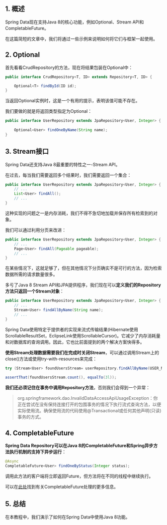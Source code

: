 ## 1. 概述

Spring Data现在支持Java 8的核心功能，例如Optional、Stream API和CompletableFuture。

在这篇简短的文章中，我们将通过一些示例来说明如何将它们与框架一起使用。

## 2. Optional

首先看看CrudRepository的方法，现在将结果包装在Optional中：

```java
public interface CrudRepository<T, ID> extends Repository<T, ID> {

    Optional<T> findById(ID id);
}
```

当返回Optional实例时，这是一个有用的提示，表明该值可能不存在。

我们要做的就是将返回类型指定为Optional：

```java
public interface UserRepository extends JpaRepository<User, Integer> {
    
    Optional<User> findOneByName(String name);
}
```

## 3. Stream接口

Spring Data还支持Java 8最重要的特性之一-Stream API。

在过去，每当我们需要返回多个结果时，我们需要返回一个集合：

```java
public interface UserRepository extends JpaRepository<User, Integer> {
    // ...
    List<User> findAll();
    // ...
}
```

这种实现的问题之一是内存消耗，我们不得不急切地加载并保存所有检索到的对象。

我们可以通过利用分页来改进：

```java
public interface UserRepository extends JpaRepository<User, Integer> {
    // ...
    Page<User> findAll(Pageable pageable);
    // ...
}
```

在某些情况下，这就足够了，但在其他情况下分页确实不是可行的方法，因为检索数据所需的请求数量很多。

多亏了Java 8 Stream API和JPA提供程序，我们现在可以**定义我们的Repository方法只返回一个Stream对象**：

```java
public interface UserRepository extends JpaRepository<User, Integer> {
    // ...
    Stream<User> findAllByName(String name);
    // ...
}
```

Spring Data使用特定于提供者的实现来流式传输结果(Hibernate使用ScrollableResultSet，EclipseLink使用ScrollableCursor)。它减少了内存消耗量和对数据库的查询调用。因此，它也比前面提到的两个解决方案快得多。

**使用Stream处理数据需要我们在完成时关闭Stream**，可以通过调用Stream上的close()方法或使用try-with-resources来完成：

```java
try (Stream<User> foundUsersStream= userRepository.findAllByName(USER_NAME_ADAM)) {
 
assertThat(foundUsersStream.count(), equalTo(3l));
```

**我们还必须记住在事务中调用Repository方法**，否则我们会得到一个异常：

>   org.springframework.dao.InvalidDataAccessApiUsageException：你正在尝试在没有保持连接打开的包围事务的情况下执行流式查询方法，以便实际使用流。确保使用流的代码使用@Transactional或任何其他声明(只读)事务的方式。

## 4. CompletableFuture

**Spring Data Repository可以在Java 8的CompletableFuture和Spring异步方法执行机制的支持下异步运行**：

```java
@Async
CompletableFuture<User> findOneByStatus(Integer status);
```

调用此方法的客户端将立即返回Future，但方法将在不同的线程中继续执行。

可以在[此处]()找到有关CompletableFuture处理的更多信息。

## 5. 总结

在本教程中，我们演示了如何在Spring Data中使用Java 8功能。